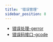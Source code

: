 ```yaml
---
title: '错误管理'
sidebar_position: 8
---
```


- [错误处理-gerror](output/goframe-v2.1-md/组件列表/错误管理/错误处理-gerror)
- [错误码接口-gcode](output/goframe-v2.1-md/组件列表/错误管理/错误码接口-gcode)